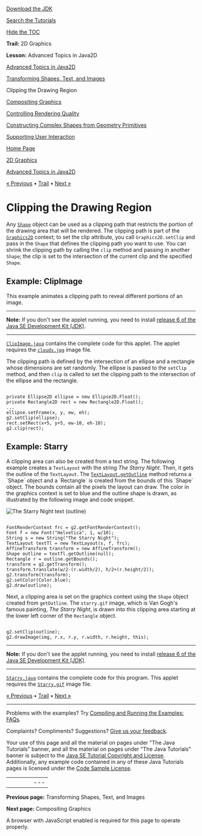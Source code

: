 [Download
the JDK](http://java.sun.com/javase/6/download.jsp)
  
[Search the
Tutorials](../../search.html)
  
[Hide the TOC](javascript:toggleLeft())

**Trail:** 2D Graphics
  
**Lesson:** Advanced Topics in Java2D

[Advanced Topics in Java2D](index.html)

[Transforming Shapes, Text, and Images](transforming.html)

Clipping the Drawing Region

[Compositing Graphics](compositing.html)

[Controlling Rendering Quality](quality.html)

[Constructing Complex Shapes from Geometry Primitives](complexshapes.html)

[Supporting User Interaction](user.html)

[Home Page](../../index.html)
>
[2D Graphics](../index.html)
>
[Advanced Topics in Java2D](index.html)

[« Previous](transforming.html) • [Trail](../TOC.html) • [Next »](compositing.html)

# Clipping the Drawing Region

Any
[`Shape`](http://download.oracle.com/javase/7/docs/api/java/awt/Shape.html) object can be used as a clipping path that restricts
the portion of the drawing area that will be rendered. The clipping path
is part of the
[`Graphics2D`](http://download.oracle.com/javase/7/docs/api/java/awt/Graphics2D.html) context; to set the clip
attribute, you call `Graphics2D.setClip` and pass in the
`Shape` that defines the clipping path you want to use. You
can shrink the clipping path by calling the `clip` method
and passing in another `Shape`; the clip is set to the
intersection of the current clip and the specified `Shape`.

## Example: ClipImage

This example animates a clipping path to reveal different portions of an image.

---

**Note:** If you don't see the applet running, you need to install [release 6 of the Java SE Development Kit (JDK)](http://java.sun.com/javase/downloads/index.jsp).

---

[`ClipImage.java`](examples/ClipImage.java)
contains the complete code for this applet.
The applet requires the
[`clouds.jpg`](examples/images/clouds.jpg)
image file.

The clipping path is defined by the intersection of an ellipse and a
rectangle whose dimensions are set randomly. The ellipse is passed to
the `setClip` method, and then `clip`
is called to set the clipping path to the intersection of the ellipse
and the rectangle.

```

private Ellipse2D ellipse = new Ellipse2D.Float();
private Rectangle2D rect = new Rectangle2D.Float();
...
ellipse.setFrame(x, y, ew, eh);
g2.setClip(ellipse);
rect.setRect(x+5, y+5, ew-10, eh-10);
g2.clip(rect);

```

## Example: Starry

A clipping area can also be created from a text string. The
following example creates a `TextLayout` with the string *The
Starry Night*. Then, it gets the outline of the
`TextLayout`. The
[`TextLayout.getOutline`](http://download.oracle.com/javase/7/docs/api/java/awt/font/TextLayout.html#getOutline(java.awt.geom.AffineTransform)) method
returns a `Shape` object and a `Rectangle` is
created from the bounds of this `Shape` object. The bounds
contain all the pixels the layout can draw. The color in the graphics
context is set to blue and the outline shape is drawn, as illustrated by
the following image and code snippet.

![The Starry Night text (outline)](../../figures/2d/starryOutline.gif)

```

FontRenderContext frc = g2.getFontRenderContext();
Font f = new Font("Helvetica", 1, w/10);
String s = new String("The Starry Night");
TextLayout textTl = new TextLayout(s, f, frc);
AffineTransform transform = new AffineTransform();
Shape outline = textTl.getOutline(null);
Rectangle r = outline.getBounds();
transform = g2.getTransform();
transform.translate(w/2-(r.width/2), h/2+(r.height/2));
g2.transform(transform);
g2.setColor(Color.blue);
g2.draw(outline);   

```

Next, a clipping area is set on the graphics context using the
`Shape` object created from `getOutline`. The
`starry.gif` image,
which is Van Gogh's famous painting, *The Starry
Night*, is drawn into this clipping area starting at the lower left
corner of the `Rectangle` object.

```

g2.setClip(outline);
g2.drawImage(img, r.x, r.y, r.width, r.height, this);

```



---

**Note:** If you don't see the applet running, you need to install [release 6 of the Java SE Development Kit (JDK)](http://java.sun.com/javase/downloads/index.jsp).

---

[`Starry.java`](examples/Starry.java)
contains the complete code for this program.
This applet requires the
[`Starry.gif`](examples/images/Starry.gif)
image file.

[« Previous](transforming.html)
•
[Trail](../TOC.html)
•
[Next »](compositing.html)

---

Problems with the examples? Try [Compiling and Running
the Examples: FAQs](../../information/run-examples.html).
  
Complaints? Compliments? Suggestions? [Give
us your feedback](http://download.oracle.com/javase/feedback.html).

Your use of this page and all the material on pages under "The Java Tutorials" banner,
and all the material on pages under "The Java Tutorials" banner is subject to the [Java SE Tutorial Copyright
and License](../../information/license.html).
Additionally, any example code contained in any of these Java
Tutorials pages is licensed under the
[Code
Sample License](http://developers.sun.com/license/berkeley_license.html).

|  |  |  |  |  |
| --- | --- | --- | --- | --- |
| |  |  | | --- | --- | | duke image | Oracle logo | | [About Oracle](http://www.oracle.com/us/corporate/index.html) | [Oracle Technology Network](http://www.oracle.com/technology/index.html) | [Terms of Service](https://www.samplecode.oracle.com/servlets/CompulsoryClickThrough?type=TermsOfService) | Copyright © 1995, 2011 Oracle and/or its affiliates. All rights reserved. |

**Previous page:** Transforming Shapes, Text, and Images
  
**Next page:** Compositing Graphics




A browser with JavaScript enabled is required for this page to operate properly.
